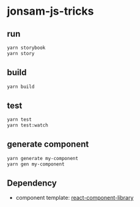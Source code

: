 <!--
 * @Author: qingshan-wu
 * @Date: 2020-11-07 23:23:47
 * @LastEditors: qingshan-wu
 * @LastEditTime: 2020-11-07 23:37:40
 * @Description: Readme
-->
# jonsam-js-tricks

## run

```bash
yarn storybook
yarn story
```

## build

```bash
yarn build
```

## test

```bash
yarn test
yarn test:watch
```

## generate component

```bash
yarn generate my-component
yarn gen my-component
```



## Dependency

- component template: [react-component-library](https://github.com/HarveyD/react-component-library)